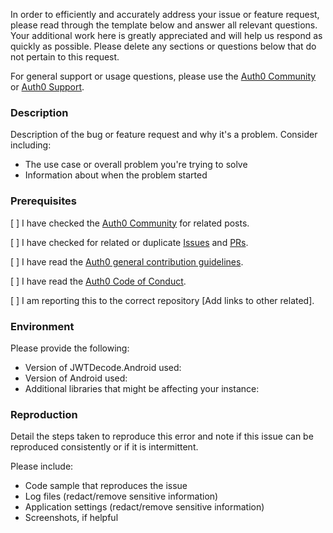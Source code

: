 In order to efficiently and accurately address your issue or feature request, please read through the template below and answer all relevant questions. Your additional work here is greatly appreciated and will help us respond as quickly as possible. Please delete any sections or questions below that do not pertain to this request.

For general support or usage questions, please use the [Auth0 Community](https://community.auth0.com/) or [Auth0 Support](https://support.auth0.com.).

### Description

Description of the bug or feature request and why it's a problem. Consider including:

- The use case or overall problem you're trying to solve
- Information about when the problem started

### Prerequisites

[ ] I have checked the [Auth0 Community](https://community.auth0.com/) for related posts.

[ ] I have checked for related or duplicate [Issues](https://github.com/auth0/JWTDecode.Android/issues) and [PRs](https://github.com/auth0/JWTDecode.Android/pulls).

[ ] I have read the [Auth0 general contribution guidelines](https://github.com/auth0/open-source-template/blob/master/GENERAL-CONTRIBUTING.md).

[ ] I have read the [Auth0 Code of Conduct](https://github.com/auth0/open-source-template/blob/master/CODE-OF-CONDUCT.md).

[ ] I am reporting this to the correct repository [Add links to other related].

### Environment

Please provide the following:

- Version of JWTDecode.Android used:
- Version of Android used:
- Additional libraries that might be affecting your instance:

### Reproduction

Detail the steps taken to reproduce this error and note if this issue can be reproduced consistently or if it is intermittent.

Please include:

- Code sample that reproduces the issue
- Log files (redact/remove sensitive information)
- Application settings (redact/remove sensitive information)
- Screenshots, if helpful
